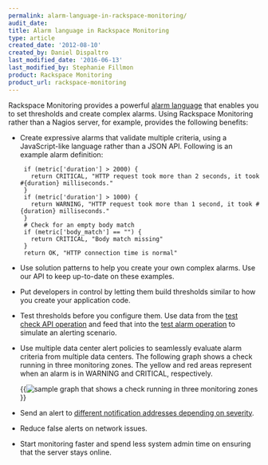 ```yaml
---
permalink: alarm-language-in-rackspace-monitoring/
audit_date:
title: Alarm language in Rackspace Monitoring
type: article
created_date: '2012-08-10'
created_by: Daniel Dispaltro
last_modified_date: '2016-06-13'
last_modified_by: Stephanie Fillmon
product: Rackspace Monitoring
product_url: rackspace-monitoring
---
```


Rackspace Monitoring provides a powerful [alarm language](https://docs.rackspace.com/docs/rackspace-monitoring/v1/developer-guide/#alarm-language) that enables you to set thresholds and create complex alarms. Using Rackspace Monitoring rather than a Nagios server, for example, provides the following benefits:

- Create expressive alarms that validate multiple criteria, using a JavaScript-like language rather than a JSON API. Following is an example alarm definition:

       if (metric['duration'] > 2000) {
         return CRITICAL, "HTTP request took more than 2 seconds, it took #{duration} milliseconds."
       }
       if (metric['duration'] > 1000) {
         return WARNING, "HTTP request took more than 1 second, it took #{duration} milliseconds."
       }
       # Check for an empty body match
       if (metric['body_match'] == "") {
         return CRITICAL, "Body match missing"
       }
       return OK, "HTTP connection time is normal"

- Use solution patterns to help you create your own complex alarms. Use our API to keep up-to-date on these examples.

- Put developers in control by letting them build thresholds similar to how you create your application code.

- Test thresholds before you configure them. Use data from the [test check API operation](https://docs.rackspace.com/docs/rackspace-monitoring/v1/developer-guide/#testing-the-check) and feed that into the [test alarm operation](https://docs.rackspace.com/docs/rackspace-monitoring/v1/developer-guide/#test-an-alarm) to simulate an alerting scenario.

- Use multiple data center alert policies to seamlessly evaluate alarm criteria from multiple data centers. The following graph shows a check running in three monitoring zones. The yellow and red areas represent when an alarm is in WARNING and CRITICAL, respectively.

   {{<image alt="sample graph that shows a check running in three monitoring zones" src="alarm-language-monitoring-graph.png" title="sample graph that shows a check running in three monitoring zones">}}

- Send an alert to [different notification addresses depending on severity](https://docs.rackspace.com/docs/rackspace-monitoring/v1/developer-guide/#document-api-operations/notification-plans-operations).

- Reduce false alerts on network issues.

- Start monitoring faster and spend less system admin time on ensuring that the server stays online.
